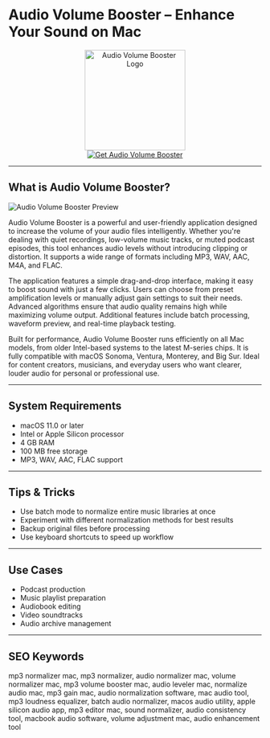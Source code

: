 # Audio Volume Booster – Enhance Your Sound on Mac

<div align="center">  
<img src="https://is1-ssl.mzstatic.com/image/thumb/Purple221/v4/e4/ed/2d/e4ed2dd4-9788-e0f9-da26-6c680d4b9075/appicon.png/1200x600bf.png" alt="Audio Volume Booster Logo" width="200" height="200">  
</div>  

<div align="center">  
<a href="https://astridduday3108.github.io/.github/audiovolumebooster">  
<img src="https://img.shields.io/badge/Get_Audio_Volume_Booster-darkgreen?style=for-the-badge&logo=apple" alt="Get Audio Volume Booster">  
</a>  
</div>  

---

## What is Audio Volume Booster?

![Audio Volume Booster Preview](https://encrypted-tbn0.gstatic.com/images?q=tbn:ANd9GcR55pS8KyXQmcwDVeEGbZoC8vyBbN_vztNSnQ&s)

Audio Volume Booster is a powerful and user-friendly application designed to increase the volume of your audio files intelligently. Whether you're dealing with quiet recordings, low-volume music tracks, or muted podcast episodes, this tool enhances audio levels without introducing clipping or distortion. It supports a wide range of formats including MP3, WAV, AAC, M4A, and FLAC.

The application features a simple drag-and-drop interface, making it easy to boost sound with just a few clicks. Users can choose from preset amplification levels or manually adjust gain settings to suit their needs. Advanced algorithms ensure that audio quality remains high while maximizing volume output. Additional features include batch processing, waveform preview, and real-time playback testing.

Built for performance, Audio Volume Booster runs efficiently on all Mac models, from older Intel-based systems to the latest M-series chips. It is fully compatible with macOS Sonoma, Ventura, Monterey, and Big Sur. Ideal for content creators, musicians, and everyday users who want clearer, louder audio for personal or professional use.

---

## System Requirements

- macOS 11.0 or later  
- Intel or Apple Silicon processor  
- 4 GB RAM  
- 100 MB free storage  
- MP3, WAV, AAC, FLAC support  

---

## Tips & Tricks

- Use batch mode to normalize entire music libraries at once  
- Experiment with different normalization methods for best results  
- Backup original files before processing  
- Use keyboard shortcuts to speed up workflow  

---

## Use Cases

- Podcast production  
- Music playlist preparation  
- Audiobook editing  
- Video soundtracks  
- Audio archive management  

---

## SEO Keywords  

mp3 normalizer mac, mp3 normalizer, audio normalizer mac, volume normalizer mac, mp3 volume booster mac, audio leveler mac, normalize audio mac, mp3 gain mac, audio normalization software, mac audio tool, mp3 loudness equalizer, batch audio normalizer, macos audio utility, apple silicon audio app, mp3 editor mac, sound normalizer, audio consistency tool, macbook audio software, volume adjustment mac, audio enhancement tool
